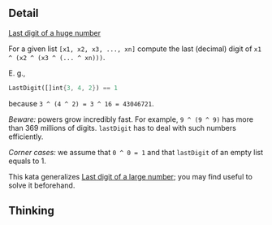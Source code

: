 ## Detail

[Last digit of a huge number](https://www.codewars.com/kata/5518a860a73e708c0a000027)

For a given list `[x1, x2, x3, ..., xn]` compute the last (decimal) digit of `x1 ^ (x2 ^ (x3 ^ (... ^ xn)))`. 

E. g., 

```rust
LastDigit([]int{3, 4, 2}) == 1
```

because `3 ^ (4 ^ 2) = 3 ^ 16 = 43046721`.

*Beware:* powers grow incredibly fast. For example, `9 ^ (9 ^ 9)` has more than 369 millions of digits. `lastDigit` has to deal with such numbers efficiently.

*Corner cases:* we assume that `0 ^ 0 = 1` and that `lastDigit` of an empty list equals to 1.

This kata generalizes [Last digit of a large number](http://www.codewars.com/kata/last-digit-of-a-large-number/haskell); you may find useful to solve it beforehand.

## Thinking

